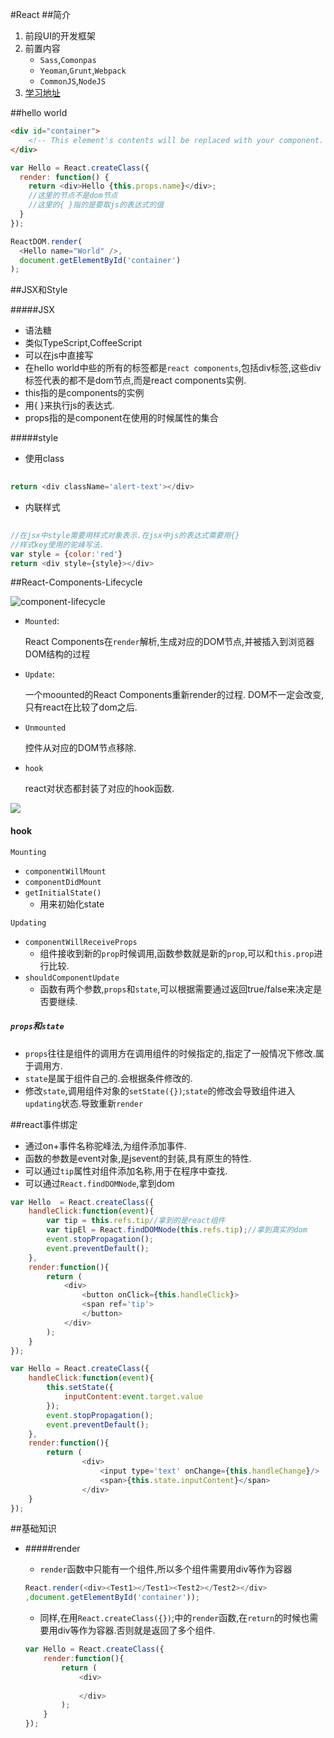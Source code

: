 #React
##简介

1. 前段UI的开发框架
2. 前置内容
	- `Sass`,`Comonpas`
	- `Yeoman`,`Grunt`,`Webpack`
	- `CommonJS`,`NodeJS`
3. [学习地址](http://www.xxx.xxx)

##hello world

```html
<div id="container">
    <!-- This element's contents will be replaced with your component. -->
</div>
```
```js
var Hello = React.createClass({
  render: function() {
    return <div>Hello {this.props.name}</div>;
    //这里的节点不是dom节点
    //这里的{ }指的是要取js的表达式的值
  }
});

ReactDOM.render(
  <Hello name="World" />,
  document.getElementById('container')
);

```

##JSX和Style

#####JSX

* 语法糖
* 类似TypeScript,CoffeeScript
* 可以在js中直接写
* 在hello world中些的所有的标签都是`react components`,包括div标签,这些div标签代表的都不是dom节点,而是react components实例.
* this指的是components的实例
* 用{ }来执行js的表达式.
* props指的是component在使用的时候属性的集合

#####style


* 使用class

```js
	
return <div className='alert-text'></div>
``` 


* 内联样式

```js
	
//在jsx中style需要用样式对象表示.在jsx中js的表达式需要用{}
//样式key使用的驼峰写法.
var style = {color:'red'}
return <div style={style}></div>
```
	
##React-Components-Lifecycle

![component-lifecycle](component-lifecycle.png)

- `Mounted`:

	React Components在`render`解析,生成对应的DOM节点,并被插入到浏览器DOM结构的过程
- `Update`:

	一个moounted的React Components重新render的过程.
	DOM不一定会改变,只有react在比较了dom之后.
- `Unmounted`

	控件从对应的DOM节点移除.
- `hook`

	react对状态都封装了对应的hook函数.

 ![](lifecycle.jpg)
 
#### hook

`Mounting`

 	
- `componentWillMount`
- `componentDidMount`
- `getInitialState()`
	- 用来初始化state

`Updating`

- `componentWillReceiveProps`
	- 组件接收到新的`prop`时候调用,函数参数就是新的`prop`,可以和`this.prop`进行比较.
- `shouldComponentUpdate`
	- 函数有两个参数,`props`和`state`,可以根据需要通过返回true/false来决定是否要继续.
	
	
##### `props`和`state`

- `props`往往是组件的调用方在调用组件的时候指定的,指定了一般情况下修改.属于调用方.
- `state`是属于组件自己的.会根据条件修改的.
- 修改`state`,调用组件对象的`setState({})`;`state`的修改会导致组件进入`updating`状态.导致重新`render`

##react事件绑定

- 通过on+事件名称驼峰法,为组件添加事件.
- 函数的参数是event对象,是jsevent的封装,具有原生的特性.
- 可以通过`tip`属性对组件添加名称,用于在程序中查找.
- 可以通过`React.findDOMNode`,拿到dom

```js
var Hello  = React.createClass({
	handleClick:function(event){
		var tip = this.refs.tip//拿到的是react组件
		var tipEl = React.findDOMNode(this.refs.tip);//拿到真实的dom
		event.stopPropagation();
		event.preventDefault();
	},
	render:function(){
		return (
			<div>
				<button onClick={this.handleClick}>
				<span ref='tip'>
				</button>
			</div>
		);
	}
});
```

```js
var Hello = React.createClass({
	handleClick:function(event){
		this.setState({
			inputContent:event.target.value
		});
		event.stopPropagation();
		event.preventDefault();
	},
	render:function(){
		return (
				<div>
					<input type='text' onChange={this.handleChange}/>
					<span>{this.state.inputContent}</span>
				</div>
	}
});

```

##基础知识

- #####render
	- `render`函数中只能有一个组件,所以多个组件需要用div等作为容器
	
	```javascript
	React.render(<div><Test1></Test1><Test2></Test2></div>
	,document.getElementById('container'));
	```
	
	- 同样,在用`React.createClass({})`;中的`render`函数,在`return`的时候也需要用div等作为容器.否则就是返回了多个组件.

	```js
	var Hello = React.createClass({
		render:function(){
			return (
				<div>
				
				</div>
			);
		}
	});
	```









